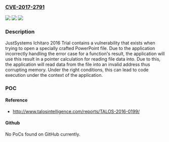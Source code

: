 ### [CVE-2017-2791](https://cve.mitre.org/cgi-bin/cvename.cgi?name=CVE-2017-2791)
![](https://img.shields.io/static/v1?label=Product&message=Ichitaro&color=blue)
![](https://img.shields.io/static/v1?label=Version&message=n%2Fa&color=blue)
![](https://img.shields.io/static/v1?label=Vulnerability&message=remote%20code%20execution&color=brighgreen)

### Description

JustSystems Ichitaro 2016 Trial contains a vulnerability that exists when trying to open a specially crafted PowerPoint file. Due to the application incorrectly handling the error case for a function's result, the application will use this result in a pointer calculation for reading file data into. Due to this, the application will read data from the file into an invalid address thus corrupting memory. Under the right conditions, this can lead to code execution under the context of the application.

### POC

#### Reference
- http://www.talosintelligence.com/reports/TALOS-2016-0199/

#### Github
No PoCs found on GitHub currently.


